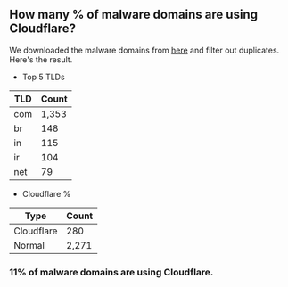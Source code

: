 ## How many % of malware domains are using Cloudflare?


We downloaded the malware domains from [here](https://urlhaus.abuse.ch) and filter out duplicates.
Here's the result.


[//]: # (start replacement)


- Top 5 TLDs

| TLD | Count |
| --- | --- |
| com | 1,353 |
| br | 148 |
| in | 115 |
| ir | 104 |
| net | 79 |


- Cloudflare %

| Type | Count |
| --- | --- |
| Cloudflare | 280 |
| Normal | 2,271 |


### 11% of malware domains are using Cloudflare.